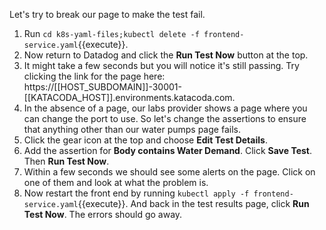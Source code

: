 Let's try to break our page to make the test fail.

1. Run `cd k8s-yaml-files;kubectl delete -f frontend-service.yaml`{{execute}}.
2. Now return to Datadog and click the **Run Test Now** button at the top.
3. It might take a few seconds but you will notice it's still passing. Try clicking the link for the page here: https://[[HOST_SUBDOMAIN]]-30001-[[KATACODA_HOST]].environments.katacoda.com.
4. In the absence of a page, our labs provider shows a page where you can change the port to use. So let's change the assertions to ensure that anything other than our water pumps page fails. 
5. Click the gear icon at the top and choose **Edit Test Details**. 
6. Add the assertion for **Body contains Water Demand**. Click **Save Test**. Then **Run Test Now**.
7. Within a few seconds we should see some alerts on the page. Click on one of them and look at what the problem is.
8. Now restart the front end by running `kubectl apply -f frontend-service.yaml`{{execute}}. And back in the test results page, click **Run Test Now**. The errors should go away.